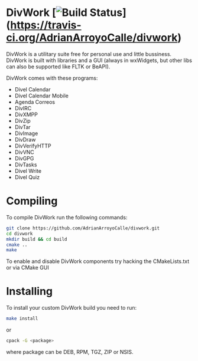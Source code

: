 DivWork [![Build Status](https://travis-ci.org/AdrianArroyoCalle/divwork.png)] (https://travis-ci.org/AdrianArroyoCalle/divwork)
=======

DivWork is a utilitary suite free for personal use and little bussiness. DivWork is built with libraries and a GUI (always in wxWidgets, but other libs can also be supported like FLTK or BeAPI).

DivWork comes with these programs:

* Divel Calendar
* Divel Calendar Mobile
* Agenda Correos
* DivIRC
* DivXMPP
* DivZip
* DivTar
* DivImage
* DivDraw
* DivVerifyHTTP
* DivVNC
* DivGPG
* DivTasks
* Divel Write
* Divel Quiz

Compiling
=========

To compile DivWork run the following commands:

``` sh
git clone https://github.com/AdrianArroyoCalle/divwork.git
cd divwork
mkdir build && cd build
cmake ..
make
```

To enable and disable DivWork components try hacking the CMakeLists.txt or via CMake GUI

Installing
========

To install your custom DivWork build you need to run:

``` sh
make install
```

or 

``` sh
cpack -G <package>
```

where package can be DEB, RPM, TGZ, ZIP or NSIS.
